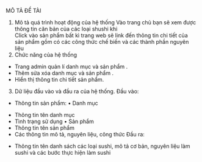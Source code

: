 MÔ TẢ ĐỀ TÀI
1.	Mô tả quá trình hoạt động của hệ thống
Vào trang chủ bạn sẽ xem được thông tin căn bản của các loại shushi khi  
Click vào sản phẩm bất kì trang web sẽ link đến thông tin chi tiết của sản phẩm gồm có các công thức chế biến và các thành phần nguyên liệu
2.	Chức năng của hệ thống
-	Trang admin quản lí danh mục và sản phẩm .
-	Thêm sửa xóa danh mục và sản phẩm .
-	Hiển thị thông tin chi tiết sản phẩm.
3.	Dữ liệu đầu vào và đầu ra của hệ thống.
Đầu vào: 
-	Thông tin sản phẩm: 
•	Danh mục
+ Thông tin tên danh mục 
+ Tình trạng sử dụng
•	Sản phẩm
+ Thông tin tên sản phẩm
+ Các thông tin mô tả, nguyên liệu, công thức
Đầu ra:
-	Thông tin tên danh sách các loại sushi, mô tả cơ bản, nguyên liệu làm sushi và các bước thực hiện làm sushi 
